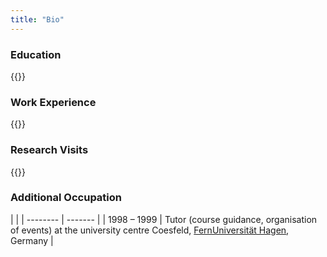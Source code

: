 ```yaml
---
title: "Bio"
---
```



### Education

{{<timeline file="education" >}}

### Work Experience

{{<timeline file="work-experience" >}}

### Research Visits

{{<timeline file="research-visits" >}}

### Additional Occupation

|  | 
| -------- | ------- |
| 1998 – 1999 | Tutor (course guidance, organisation of events) at the university centre Coesfeld, [FernUniversität Hagen](http://www.fernuni-hagen.de/mathinf/), Germany    |

